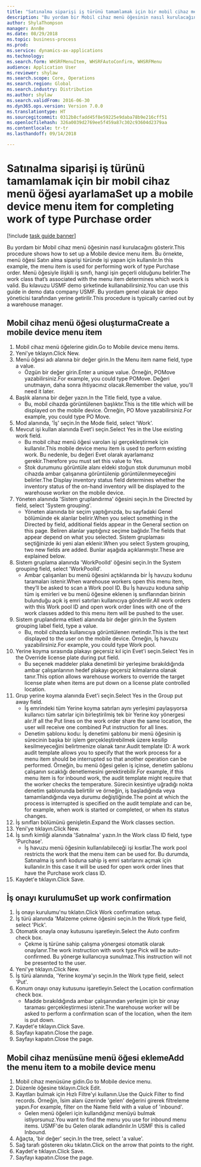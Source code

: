 ```yaml
--- 
title: "Satınalma siparişi iş türünü tamamlamak için bir mobil cihaz menü öğesi ayarlama"
description: "Bu yordam bir Mobil cihaz menü öğesinin nasıl kurulacağını gösterir."
author: ShylaThompson
manager: AnnBe
ms.date: 08/29/2018
ms.topic: business-process
ms.prod: 
ms.service: dynamics-ax-applications
ms.technology: 
ms.search.form: WHSRFMenuItem, WHSRFAutoConfirm, WHSRFMenu
audience: Application User
ms.reviewer: shylaw
ms.search.scope: Core, Operations
ms.search.region: Global
ms.search.industry: Distribution
ms.author: shylaw
ms.search.validFrom: 2016-06-30
ms.dyn365.ops.version: Version 7.0.0
ms.translationtype: HT
ms.sourcegitcommit: 0312b8cfadd45f8e59225e9daba78b9e216cff51
ms.openlocfilehash: 326a0039d2769ee5f459a87c302c93604d2379aa
ms.contentlocale: tr-tr
ms.lasthandoff: 09/14/2018

---
```

# <a name="set-up-a-mobile-device-menu-item-for-completing-work-of-type-purchase-order"></a><span data-ttu-id="44576-103">Satınalma siparişi iş türünü tamamlamak için bir mobil cihaz menü öğesi ayarlama</span><span class="sxs-lookup"><span data-stu-id="44576-103">Set up a mobile device menu item for completing work of type Purchase order</span></span>

[!include [task guide banner](../../includes/task-guide-banner.md)]

<span data-ttu-id="44576-104">Bu yordam bir Mobil cihaz menü öğesinin nasıl kurulacağını gösterir.</span><span class="sxs-lookup"><span data-stu-id="44576-104">This procedure shows how to set up a Mobile device menu item.</span></span> <span data-ttu-id="44576-105">Bu örnekte, menü öğesi Satın alma siparişi türünde işi yapan için kullanılır.</span><span class="sxs-lookup"><span data-stu-id="44576-105">In this example, the menu item is used for performing work of type Purchase order.</span></span> <span data-ttu-id="44576-106">Menü öğesiyle ilişkili iş sınıfı, hangi işin geçerli olduğunu belirler.</span><span class="sxs-lookup"><span data-stu-id="44576-106">The work class that’s associated with the menu item determines which work is valid.</span></span> <span data-ttu-id="44576-107">Bu kılavuzu USMF demo şirketinde kullanabilirsiniz.</span><span class="sxs-lookup"><span data-stu-id="44576-107">You can use this guide in demo data company USMF.</span></span> <span data-ttu-id="44576-108">Bu yordam genel olarak bir depo yöneticisi tarafından yerine getirilir.</span><span class="sxs-lookup"><span data-stu-id="44576-108">This procedure is typically carried out by a warehouse manager.</span></span>


## <a name="create-a-mobile-device-menu-item"></a><span data-ttu-id="44576-109">Mobil cihaz menü öğesi oluşturma</span><span class="sxs-lookup"><span data-stu-id="44576-109">Create a mobile device menu item</span></span>
1. <span data-ttu-id="44576-110">Mobil cihaz menü öğelerine gidin.</span><span class="sxs-lookup"><span data-stu-id="44576-110">Go to Mobile device menu items.</span></span>
2. <span data-ttu-id="44576-111">Yeni'ye tıklayın.</span><span class="sxs-lookup"><span data-stu-id="44576-111">Click New.</span></span>
3. <span data-ttu-id="44576-112">Menü öğesi adı alanına bir değer girin.</span><span class="sxs-lookup"><span data-stu-id="44576-112">In the Menu item name field, type a value.</span></span>
    * <span data-ttu-id="44576-113">Özgün bir değer girin.</span><span class="sxs-lookup"><span data-stu-id="44576-113">Enter a unique value.</span></span> <span data-ttu-id="44576-114">Örneğin, POMove yazabilirsiniz.</span><span class="sxs-lookup"><span data-stu-id="44576-114">For example, you could type POMove.</span></span> <span data-ttu-id="44576-115">Değeri unutmayın, daha sonra ihtiyacınız olacak.</span><span class="sxs-lookup"><span data-stu-id="44576-115">Remember the value, you'll need it later.</span></span>  
4. <span data-ttu-id="44576-116">Başlık alanına bir değer yazın.</span><span class="sxs-lookup"><span data-stu-id="44576-116">In the Title field, type a value.</span></span>
    * <span data-ttu-id="44576-117">Bu, mobil cihazda görüntülenen başlıktır.</span><span class="sxs-lookup"><span data-stu-id="44576-117">This is the title which will be displayed on the mobile device.</span></span> <span data-ttu-id="44576-118">Örneğin, PO Move yazabilirsiniz.</span><span class="sxs-lookup"><span data-stu-id="44576-118">For example, you could type PO Move.</span></span>  
5. <span data-ttu-id="44576-119">Mod alanında, 'İş' seçin.</span><span class="sxs-lookup"><span data-stu-id="44576-119">In the Mode field, select 'Work'.</span></span>
6. <span data-ttu-id="44576-120">Mevcut işi kullan alanında Evet'i seçin.</span><span class="sxs-lookup"><span data-stu-id="44576-120">Select Yes in the Use existing work field.</span></span>
    * <span data-ttu-id="44576-121">Bu mobil cihaz menü öğesi varolan işi gerçekleştirmek için kullanılır.</span><span class="sxs-lookup"><span data-stu-id="44576-121">This mobile device menu item is used to perform existing work.</span></span> <span data-ttu-id="44576-122">Bu nedenle, bu değeri Evet olarak ayarlamanız gerekir.</span><span class="sxs-lookup"><span data-stu-id="44576-122">Therefore you must set this value to Yes.</span></span>  
    * <span data-ttu-id="44576-123">Stok durumunu görüntüle alanı eldeki stoğun stok durumunun mobil cihazda ambar çalışanına görüntülenip görüntülenmeyeceğini belirler.</span><span class="sxs-lookup"><span data-stu-id="44576-123">The Display inventory status field determines whether the inventory status of the on-hand inventory will be displayed to the warehouse worker on the mobile device.</span></span>  
7. <span data-ttu-id="44576-124">Yöneten alanında 'Sistem gruplandırma' öğesini seçin.</span><span class="sxs-lookup"><span data-stu-id="44576-124">In the Directed by field, select 'System grouping'.</span></span>
    * <span data-ttu-id="44576-125">Yöneten alanında bir seçim yaptığınızda, bu sayfadaki Genel bölümünde ek alanlar belirir.</span><span class="sxs-lookup"><span data-stu-id="44576-125">When you select something in the Directed by field, additional fields appear in the General section on this page.</span></span> <span data-ttu-id="44576-126">Beliren alanlar yaptığınız seçime bağlıdır.</span><span class="sxs-lookup"><span data-stu-id="44576-126">The fields that appear depend on what you selected.</span></span> <span data-ttu-id="44576-127">Sistem gruplaması seçtiğinizde iki yeni alan eklenir.</span><span class="sxs-lookup"><span data-stu-id="44576-127">When you select System grouping, two new fields are added.</span></span> <span data-ttu-id="44576-128">Bunlar aşağıda açıklanmıştır.</span><span class="sxs-lookup"><span data-stu-id="44576-128">These are explained below.</span></span>  
8. <span data-ttu-id="44576-129">Sistem gruplama alanında 'WorkPoolId' öğesini seçin.</span><span class="sxs-lookup"><span data-stu-id="44576-129">In the System grouping field, select 'WorkPoolId'.</span></span>
    * <span data-ttu-id="44576-130">Ambar çalışanları bu menü öğesini açtıklarında bir İş havuzu kodunu taramaları istenir.</span><span class="sxs-lookup"><span data-stu-id="44576-130">When warehouse workers open this menu item, they’ll be asked to scan a Work pool ID.</span></span> <span data-ttu-id="44576-131">Bu İş havuzu koduna sahip tüm iş emirleri ve bu menü öğesine eklenen iş sınıflarından birinin bulunduğu açık iş emri satırları kullanıcıya gönderilir.</span><span class="sxs-lookup"><span data-stu-id="44576-131">All work orders with this Work pool ID and open work order lines with one of the work classes added to this menu item will be pushed to the user.</span></span>  
9. <span data-ttu-id="44576-132">Sistem gruplandırma etiketi alanında bir değer girin.</span><span class="sxs-lookup"><span data-stu-id="44576-132">In the System grouping label field, type a value.</span></span>
    * <span data-ttu-id="44576-133">Bu, mobil cihazda kullanıcıya görüntülenen metindir.</span><span class="sxs-lookup"><span data-stu-id="44576-133">This is the text displayed to the user on the mobile device.</span></span> <span data-ttu-id="44576-134">Örneğin, İş havuzu yazabilirsiniz.</span><span class="sxs-lookup"><span data-stu-id="44576-134">For example, you could type Work pool.</span></span>  
10. <span data-ttu-id="44576-135">Yerine koyma sırasında plakayı geçersiz kıl için Evet'i seçin.</span><span class="sxs-lookup"><span data-stu-id="44576-135">Select Yes in the Override license plate during put field.</span></span>
    * <span data-ttu-id="44576-136">Bu seçenek maddeler plaka denetimli bir yerleşime bırakıldığında ambar çalışanlarının hedef plakayı geçersiz kılmalarına olanak tanır.</span><span class="sxs-lookup"><span data-stu-id="44576-136">This option allows warehouse workers to override the target license plate when items are put down on a license plate controlled location.</span></span>  
11. <span data-ttu-id="44576-137">Grup yerine koyma alanında Evet'i seçin.</span><span class="sxs-lookup"><span data-stu-id="44576-137">Select Yes in the Group put away field.</span></span>
    * <span data-ttu-id="44576-138">İş emrindeki tüm Yerine koyma satırları aynı yerleşimi paylaşıyorsa kullanıcı tüm satırlar için birleştirilmiş tek bir Yerine koy yönergesi alır.</span><span class="sxs-lookup"><span data-stu-id="44576-138">If all the Put lines on the work order share the same location, the user will receive one combined Put instruction for all lines.</span></span>  
    * <span data-ttu-id="44576-139">Denetim şablonu kodu: İş denetimi şablonu bir menü öğesinin iş sürecinin başka bir işlem gerçekleştirebilmek üzere kesilip kesilmeyeceğini belirtmenize olanak tanır.</span><span class="sxs-lookup"><span data-stu-id="44576-139">Audit template ID: A work audit template allows you to specify that the work process for a menu item should be interrupted so that another operation can be performed.</span></span> <span data-ttu-id="44576-140">Örneğin, bu menü öğesi gelen iş içinse, denetim şablonu çalışanın sıcaklığı denetlemesini gerektirebilir.</span><span class="sxs-lookup"><span data-stu-id="44576-140">For example, if this menu item is for inbound work, the audit template might require that the worker checks the temperature.</span></span> <span data-ttu-id="44576-141">Sürecin kesintiye uğradığı nokta denetim şablonunda belirtilir ve örneğin, iş başladığında veya tamamlandığında veya durumu değiştiğinde.</span><span class="sxs-lookup"><span data-stu-id="44576-141">The point at which the process is interrupted is specified on the audit template and can be, for example, when work is started or completed, or when its status changes.</span></span>  
12. <span data-ttu-id="44576-142">İş sınıfları bölümünü genişletin.</span><span class="sxs-lookup"><span data-stu-id="44576-142">Expand the Work classes section.</span></span>
13. <span data-ttu-id="44576-143">Yeni'ye tıklayın.</span><span class="sxs-lookup"><span data-stu-id="44576-143">Click New.</span></span>
14. <span data-ttu-id="44576-144">İş sınıfı kimliği alanında 'Satınalma' yazın.</span><span class="sxs-lookup"><span data-stu-id="44576-144">In the Work class ID field, type 'Purchase'.</span></span>
    * <span data-ttu-id="44576-145">İş havuzu menü öğesinin kullanılabileceği işi kısıtlar.</span><span class="sxs-lookup"><span data-stu-id="44576-145">The work pool restricts the work that the menu item can be used for.</span></span> <span data-ttu-id="44576-146">Bu durumda, Satınalma iş sınıfı koduna sahip iş emri satırlarını açmak için kullanılır.</span><span class="sxs-lookup"><span data-stu-id="44576-146">In this case it will be used for open work order lines that have the Purchase work class ID.</span></span>  
15. <span data-ttu-id="44576-147">Kaydet'e tıklayın.</span><span class="sxs-lookup"><span data-stu-id="44576-147">Click Save.</span></span>

## <a name="set-up-work-confirmation"></a><span data-ttu-id="44576-148">İş onayı kurulumu</span><span class="sxs-lookup"><span data-stu-id="44576-148">Set up work confirmation</span></span>
1. <span data-ttu-id="44576-149">İş onayı kurulumu'nu tıklatın.</span><span class="sxs-lookup"><span data-stu-id="44576-149">Click Work confirmation setup.</span></span>
2. <span data-ttu-id="44576-150">İş türü alanında 'Malzeme çekme öğesini seçin.</span><span class="sxs-lookup"><span data-stu-id="44576-150">In the Work type field, select 'Pick'.</span></span>
3. <span data-ttu-id="44576-151">Otomatik onayla onay kutusunu işaretleyin.</span><span class="sxs-lookup"><span data-stu-id="44576-151">Select the Auto confirm check box.</span></span>
    * <span data-ttu-id="44576-152">Çekme iş türüne sahip çalışma yönergesi otomatik olarak onaylanır.</span><span class="sxs-lookup"><span data-stu-id="44576-152">The work instruction with work type Pick will be auto-confirmed.</span></span> <span data-ttu-id="44576-153">Bu yönerge kullanıcıya sunulmaz.</span><span class="sxs-lookup"><span data-stu-id="44576-153">This instruction will not be presented to the user.</span></span>  
4. <span data-ttu-id="44576-154">Yeni'ye tıklayın.</span><span class="sxs-lookup"><span data-stu-id="44576-154">Click New.</span></span>
5. <span data-ttu-id="44576-155">İş türü alanında, 'Yerine koyma'yı seçin.</span><span class="sxs-lookup"><span data-stu-id="44576-155">In the Work type field, select 'Put'.</span></span>
6. <span data-ttu-id="44576-156">Konum onayı onay kutusunu işaretleyin.</span><span class="sxs-lookup"><span data-stu-id="44576-156">Select the Location confirmation check box.</span></span>
    * <span data-ttu-id="44576-157">Madde bırakıldığında ambar çalışanından yerleşim için bir onay taraması gerçekleştirmesi istenir.</span><span class="sxs-lookup"><span data-stu-id="44576-157">The warehouse worker will be asked to perform a confirmation scan of the location, when the item is put down.</span></span>  
7. <span data-ttu-id="44576-158">Kaydet'e tıklayın.</span><span class="sxs-lookup"><span data-stu-id="44576-158">Click Save.</span></span>
8. <span data-ttu-id="44576-159">Sayfayı kapatın.</span><span class="sxs-lookup"><span data-stu-id="44576-159">Close the page.</span></span>
9. <span data-ttu-id="44576-160">Sayfayı kapatın.</span><span class="sxs-lookup"><span data-stu-id="44576-160">Close the page.</span></span>

## <a name="add-the-menu-item-to-a-mobile-device-menu"></a><span data-ttu-id="44576-161">Mobil cihaz menüsüne menü öğesi ekleme</span><span class="sxs-lookup"><span data-stu-id="44576-161">Add the menu item to a mobile device menu</span></span>
1. <span data-ttu-id="44576-162">Mobil cihaz menüsüne gidin.</span><span class="sxs-lookup"><span data-stu-id="44576-162">Go to Mobile device menu.</span></span>
2. <span data-ttu-id="44576-163">Düzenle öğesine tıklayın.</span><span class="sxs-lookup"><span data-stu-id="44576-163">Click Edit.</span></span>
3. <span data-ttu-id="44576-164">Kayıtları bulmak için Hızlı Filtre'yi kullanın.</span><span class="sxs-lookup"><span data-stu-id="44576-164">Use the Quick Filter to find records.</span></span> <span data-ttu-id="44576-165">Örneğin, İsim alanı üzerinde 'gelen' değerini girerek filtreleme yapın.</span><span class="sxs-lookup"><span data-stu-id="44576-165">For example, filter on the Name field with a value of 'inbound'.</span></span>
    * <span data-ttu-id="44576-166">Gelen menü öğeleri için kullandığınız menüyü bulmak istiyorsunuz.</span><span class="sxs-lookup"><span data-stu-id="44576-166">You want to find the menu you use for inbound menu items.</span></span> <span data-ttu-id="44576-167">USMF'de bu Gelen olarak adlandırılır.</span><span class="sxs-lookup"><span data-stu-id="44576-167">In USMF this is called Inbound.</span></span>  
4. <span data-ttu-id="44576-168">Ağaçta, 'bir değer' seçin.</span><span class="sxs-lookup"><span data-stu-id="44576-168">In the tree, select 'a value'.</span></span>
5. <span data-ttu-id="44576-169">Sağ tarafı gösteren oku tıklatın.</span><span class="sxs-lookup"><span data-stu-id="44576-169">Click on the arrow that points to the right.</span></span>
6. <span data-ttu-id="44576-170">Kaydet'e tıklayın.</span><span class="sxs-lookup"><span data-stu-id="44576-170">Click Save.</span></span>
7. <span data-ttu-id="44576-171">Sayfayı kapatın.</span><span class="sxs-lookup"><span data-stu-id="44576-171">Close the page.</span></span>


